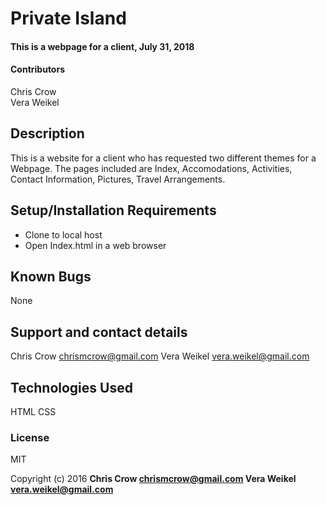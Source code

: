 # Private Island

#### This is a webpage for a client, July 31, 2018

#### Contributors
Chris Crow  
Vera Weikel  

## Description
This is a website for a client who has requested two different themes for a Webpage. The pages included are Index, Accomodations, Activities, Contact Information, Pictures, Travel Arrangements.

## Setup/Installation Requirements

* Clone to local host
* Open Index.html in a web browser

## Known Bugs
None

## Support and contact details
Chris Crow chrismcrow@gmail.com
Vera Weikel vera.weikel@gmail.com

## Technologies Used
HTML CSS

### License
MIT

Copyright (c) 2016 **Chris Crow chrismcrow@gmail.com
Vera Weikel vera.weikel@gmail.com**
